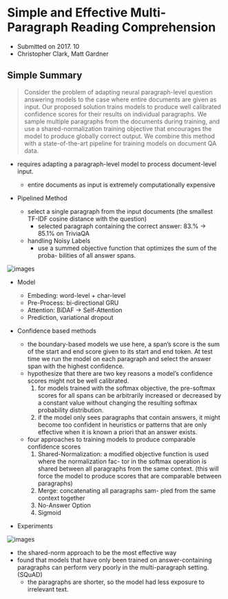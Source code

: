 # Simple and Effective Multi-Paragraph Reading Comprehension

- Submitted on 2017. 10
- Christopher Clark, Matt Gardner

## Simple Summary

> Consider the problem of adapting neural paragraph-level question answering models to the case where entire documents are given as input. Our proposed solution trains models to produce well calibrated confidence scores for their results on individual paragraphs. We sample multiple paragraphs from the documents during training, and use a shared-normalization training objective that encourages the model to produce globally correct output. We combine this method with a state-of-the-art pipeline for training models on document QA data.

- requires adapting a paragraph-level model to process document-level input.
	- entire documents as input is extremely computationally expensive

	
- Pipelined Method
	- select a single paragraph from the input documents (the smallest TF-IDF cosine distance with the question) 
		- selected paragraph containing the correct answer: 83.% -> 85.1% on TriviaQA 
	- handling Noisy Labels
		- use a summed objective function that optimizes the sum of the proba- bilities of all answer spans.

![images](../images/multi_paragraph_rc_1.png)
		
- Model
	- Embeding: word-level + char-level
	- Pre-Process:  bi-directional GRU
	- Attention: BiDAF -> Self-Attention
	- Prediction, variational dropout

- Confidence based methods
	- the boundary-based models we use here, a span’s score is the sum of the start and end score given to its start and end token. At test time we run the model on each paragraph and select the answer span with the highest confidence.
	- hypothesize that there are two key reasons a model’s confidence scores might not be well calibrated.
		1. for models trained with the softmax objective, the pre-softmax scores for all spans can be arbitrarily increased or decreased by a constant value without changing the resulting softmax probability distribution. 
		2. if the model only sees paragraphs that contain answers, it might become too confident in heuristics or patterns that are only effective when it is known a priori that an answer exists. 
	- four approaches to training models to produce comparable confidence scores
		1. Shared-Normalization: a modified objective function is used where the normalization fac- tor in the softmax operation is shared between all paragraphs from the same context. (this will force the model to produce scores that are comparable between paragraphs)
		2. Merge: concatenating all paragraphs sam- pled from the same context together
		3. No-Answer Option
		4. Sigmoid 

- Experiments

![images](../images/multi_paragraph_rc_2.png)

- the shared-norm approach to be the most effective way
- found that models that have only been trained on answer-containing paragraphs can perform very poorly in the multi-paragraph setting. (SQuAD)
	- the paragraphs are shorter, so the model had less exposure to irrelevant text.